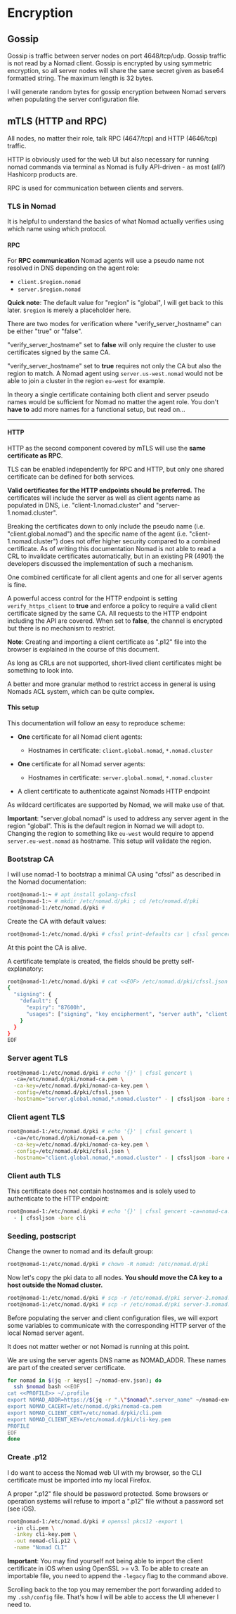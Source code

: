 # Encryption

## Gossip

Gossip is traffic between server nodes on port 4648/tcp/udp. Gossip traffic is not read by a Nomad client. Gossip is encrypted by using symmetric encryption, so all server nodes will share the same secret given as base64 formatted string. The maximum length is 32 bytes.

I will generate random bytes for gossip encryption between Nomad servers when populating the server configuration file.

## mTLS (HTTP and RPC)

All nodes, no matter their role, talk RPC (4647/tcp) and HTTP (4646/tcp) traffic.

HTTP is obviously used for the web UI but also necessary for running nomad commands via terminal as Nomad is fully API-driven - as most (all?) Hashicorp products are.

RPC is used for communication between clients and servers.

### TLS in Nomad

It is helpful to understand the basics of what Nomad actually verifies using which name using which protocol.

#### RPC

For **RPC communication** Nomad agents will use a pseudo name not resolved in DNS depending on the agent role:

- `client.$region.nomad`
- `server.$region.nomad`

**Quick note**: The default value for "region" is "global", I will get back to this later. `$region` is merely a placeholder here.

There are two modes for verification where "verify_server_hostname" can be either "true" or "false".

"verify_server_hostname" set to **false** will only require the cluster to use certificates signed by the same CA.

"verify_server_hostname" set to **true** requires not only the CA but also the region to match. A Nomad agent using `server.us-west.nomad` would not be able to join a cluster in the region `eu-west` for example.

In theory a single certificate containing both client and server pseudo names would be sufficient for Nomad no matter the agent role. You don't **have to** add more names for a functional setup, but read on...

---

#### HTTP

HTTP as the second component covered by mTLS will use the **same certificate as RPC**.

TLS can be enabled independently for RPC and HTTP, but only one shared certificate can be defined for both services.

**Valid certificates for the HTTP endpoints should be preferred.**
The certificates will include the server as well as client agents name as populated in DNS, i.e. "client-1.nomad.cluster" and  "server-1.nomad.cluster".

Breaking the certificates down to only include the pseudo name (i.e. "client.global.nomad") and the specific name of the agent (i.e. "client-1.nomad.cluster") does not offer higher security compared to a combined certificate. As of writing this documentation Nomad is not able to read a CRL to invalidate certificates automatically, but in an existing PR (4901) the developers discussed the implementation of such a mechanism.

One combined certificate for all client agents and one for all server agents is fine.

A powerful access control for the HTTP endpoint is setting `verify_https_client` to **true** and enforce a policy to require a valid client certificate signed by the same CA. All requests to the HTTP endpoint including the API are covered. When set to **false**, the channel is encrypted but there is no mechanism to restrict.

**Note**: Creating and importing a client certificate as ".p12" file into the browser is explained in the course of this document.

As long as CRLs are not supported, short-lived client certificates might be something to look into.

A better and more granular method to restrict access in general is using Nomads ACL system, which can be quite complex.

#### This setup

This documentation will follow an easy to reproduce scheme:

- **One** certificate for all Nomad client agents:
  - Hostnames in certificate: `client.global.nomad`, `*.nomad.cluster`

- **One** certificate for all Nomad server agents:
  - Hostnames in certificate: `server.global.nomad`, `*.nomad.cluster`

- A client certificate to authenticate against Nomads HTTP endpoint

As wildcard certificates are supported by Nomad, we will make use of that.

**Important**: "server.global.nomad" is used to address any server agent in the region "global". This is the default region in Nomad we will adopt to. Changing the region to something like `eu-west` would require to append `server.eu-west.nomad` as hostname. This setup will validate the region.

### Bootstrap CA

I will use nomad-1 to bootstrap a minimal CA using "cfssl" as described in the Nomad documentation:

```bash
root@nomad-1:~ # apt install golang-cfssl
root@nomad-1:~ # mkdir /etc/nomad.d/pki ; cd /etc/nomad.d/pki
root@nomad-1:/etc/nomad.d/pki #
```

Create the CA with default values:

```bash
root@nomad-1:/etc/nomad.d/pki # cfssl print-defaults csr | cfssl gencert -initca - | cfssljson -bare nomad-ca
```

At this point the CA is alive.

A certificate template is created, the fields should be pretty self-explanatory:

```bash
root@nomad-1:/etc/nomad.d/pki # cat <<EOF> /etc/nomad.d/pki/cfssl.json
{
  "signing": {
    "default": {
      "expiry": "87600h",
      "usages": ["signing", "key encipherment", "server auth", "client auth"]
    }
  }
}
EOF
```

### Server agent TLS

```bash
root@nomad-1:/etc/nomad.d/pki # echo '{}' | cfssl gencert \
  -ca=/etc/nomad.d/pki/nomad-ca.pem \
  -ca-key=/etc/nomad.d/pki/nomad-ca-key.pem \
  -config=/etc/nomad.d/pki/cfssl.json \
  -hostname="server.global.nomad,*.nomad.cluster" - | cfssljson -bare server
```

### Client agent TLS

```bash
root@nomad-1:/etc/nomad.d/pki # echo '{}' | cfssl gencert \
  -ca=/etc/nomad.d/pki/nomad-ca.pem \
  -ca-key=/etc/nomad.d/pki/nomad-ca-key.pem \
  -config=/etc/nomad.d/pki/cfssl.json \
  -hostname="client.global.nomad,*.nomad.cluster" - | cfssljson -bare client
```

### Client auth TLS

This certificate does not contain hostnames and is solely used to authenticate to the HTTP endpoint:

```bash
root@nomad-1:/etc/nomad.d/pki # echo '{}' | cfssl gencert -ca=nomad-ca.pem -ca-key=nomad-ca-key.pem -profile=client \
  - | cfssljson -bare cli
```

### Seeding, postscript

Change the owner to nomad and its default group:

```bash
root@nomad-1:/etc/nomad.d/pki # chown -R nomad: /etc/nomad.d/pki
```

Now let's copy the pki data to all nodes. **You should move the CA key to a host outside the Nomad cluster.**

```bash
root@nomad-1:/etc/nomad.d/pki # scp -r /etc/nomad.d/pki server-2.nomad.cluster:/etc/nomad.d/ ; ssh server-2.nomad.cluster chown -R nomad: /etc/nomad.d/pki
root@nomad-1:/etc/nomad.d/pki # scp -r /etc/nomad.d/pki server-3.nomad.cluster:/etc/nomad.d/ ; ssh server-3.nomad.cluster chown -R nomad: /etc/nomad.d/pki
```

Before populating the server and client configuration files, we will export some variables to communicate with the corresponding HTTP server of the local Nomad server agent.

It does not matter wether or not Nomad is running at this point.

We are using the server agents DNS name as NOMAD_ADDR. These names are part of the created server certificate.

```bash
for nomad in $(jq -r keys[] ~/nomad-env.json); do
  ssh $nomad bash <<EOF
cat <<PROFILE>> ~/.profile
export NOMAD_ADDR=https://$(jq -r ".\"$nomad\".server_name" ~/nomad-env.json):4646
export NOMAD_CACERT=/etc/nomad.d/pki/nomad-ca.pem
export NOMAD_CLIENT_CERT=/etc/nomad.d/pki/cli.pem
export NOMAD_CLIENT_KEY=/etc/nomad.d/pki/cli-key.pem
PROFILE
EOF
done
```

### Create .p12

I do want to access the Nomad web UI with my browser, so the CLI certificate must be imported into my local Firefox.

A proper ".p12" file should be password protected. Some browsers or operation systems will refuse to import a ".p12" file without a password set (see iOS).

```bash
root@nomad-1:/etc/nomad.d/pki # openssl pkcs12 -export \
  -in cli.pem \
  -inkey cli-key.pem \
  -out nomad-cli.p12 \
  -name "Nomad CLI"
```

**Important**: You may find yourself not being able to import the client certificate in iOS when using OpenSSL >= v3.
To be able to create an importable file, you need to append the `-legacy` flag to the command above.

Scrolling back to the top you may remember the port forwarding added to my `.ssh/config` file. That's how I will be able to access the UI whenever I need to.
